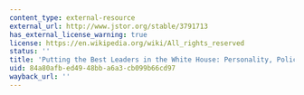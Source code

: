 ```yaml
---
content_type: external-resource
external_url: http://www.jstor.org/stable/3791713
has_external_license_warning: true
license: https://en.wikipedia.org/wiki/All_rights_reserved
status: ''
title: 'Putting the Best Leaders in the White House: Personality, Policy, and Performance'
uid: 84a80afb-ed49-48bb-a6a3-cb099b66cd97
wayback_url: ''
---
```

